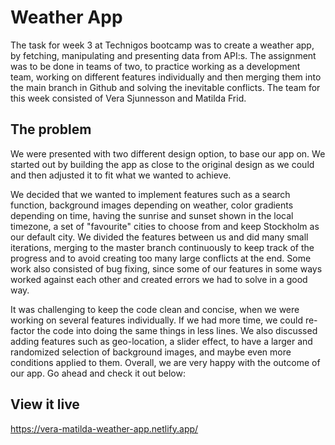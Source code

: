 # Weather App

The task for week 3 at Technigos bootcamp was to create a weather app, by fetching, manipulating and presenting data from API:s. The assignment was to be done in teams of two, to practice working as a development team, working on different features individually and then merging them into the main branch in Github and solving the inevitable conflicts. The team for this week consisted of Vera Sjunnesson and Matilda Frid.

## The problem

We were presented with two different design option, to base our app on. We started out by building the app as close to the original design as we could and then adjusted it to fit what we wanted to achieve.

We decided that we wanted to implement features such as a search function, background images depending on weather, color gradients depending on time, having the sunrise and sunset shown in the local timezone, a set of "favourite" cities to choose from and keep Stockholm as our default city. We divided the features between us and did many small iterations, merging to the master branch continuously to keep track of the progress and to avoid creating too many large conflicts at the end. Some work also consisted of bug fixing, since some of our features in some ways worked against each other and created errors we had to solve in a good way. 

It was challenging to keep the code clean and concise, when we were working on several features individually. If we had more time, we could re-factor the code into doing the same things in less lines. We also discussed adding features such as geo-location, a slider effect, to have a larger and randomized selection of background images, and maybe even more conditions applied to them. Overall, we are very happy with the outcome of our app. Go ahead and check it out below:

## View it live

https://vera-matilda-weather-app.netlify.app/
